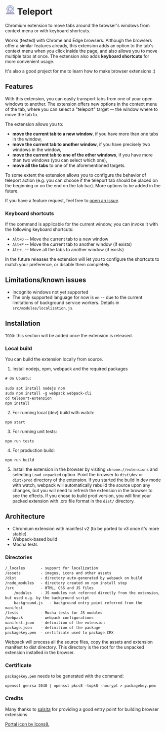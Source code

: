 # ![icon](/assets/teleport32x32.png) Teleport
Chromium extension to move tabs around the browser's windows from context menu or with keyboard shortcuts.

Works (tested) with Chrome and Edge browsers. Although the browsers offer a similar features already, this extension adds an option to the tab's context menu when you click inside the page, and also allows you to move multiple tabs at once. The extension also adds **keyboard shortcuts** for more convenient usage.

It's also a good project for me to learn how to make browser extensions :) 

## Features
With this extension, you can easily transport tabs from one of your open windows to another. The extension offers new options in the context menu of the tab, where you can select a "teleport" target -- the window where to move the tab to.

The extension allows you to: 
* **move the current tab to a new window**, if you have more than one tabs in the window,
* **move the current tab to another window**, if you have precisely two windows in the window,
* **move the current tab to one of the other windows**, if you have more than two windows (you can select which one),
* **move all the tabs** to one of the aforementioned targets. 

To some extent the extension allows you to configure the behavior of teleport action (e.g. you can choose if the teleport tab should be placed on the beginning or on the end on the tab bar). More options to be added in the future. 

If you have a feature request, feel free to [open an issue](https://github.com/vajsm/teleport-extension/issues).

### Keyboard shortcuts
If the command is applicable for the current window, you can invoke it with the following keyboard shortcuts: 

* `Alt+O` -- Move the current tab to a new window 
* `Alt+P` -- Move the current tab to another window (if exists)
* `Alt+L` -- Move all the tabs to another window (if exists)

In the future releases the extension will let you to configure the shortcuts to match your preference, or disable them completely.

## Limitations/known issues
* Incognito windows not yet supported
* The only supported language for now is `en` -- due to the current limitations of background service workers. Details in `src/modules/localization.js`.

## Installation
`TODO`: this section will be added once the extension is released. 

### Local build
You can build the extension locally from source. 

1. Install nodejs, npm, webpack and the required packages
```
# On Ubuntu:

sudo apt install nodejs npm 
sudo npm install -g webpack webpack-cli
cd teleport-extension
npm install
```
2. For running local (dev) build with watch:
```
npm start
```
3. For running unit tests:
```
npm run tests
```
4. For production build:
```
npm run build
```
5. Install the extension in the browser by visiting `chrome://extensions` and selecting `Load unpacked` option. Point the browser to `dist\dev` or `dist\prod` directory of the extension. If you started the build in dev mode with watch, webpack will automatically rebuild the source upon any changes, but you will need to refresh the extension in the browser to see the effects. If you chose to build prod version, you will find your packed extension with .crx file format in the `dist/` directory.

## Architecture
* Chromium extension with manifest v2 (to be ported to v3 once it's more stable)
* Webpack-based build
* Mocha tests

### Directories
```
/_locales       - support for localization
/assets         - images, icons and other assets
/dist           - directory auto-generated by webpack on build
/node_modules   - directory created on npm install step
/src            - HTML, CSS and JS files
    /modules    - JS modules not referred directly from the extension, but used e.g. by the background script
    background.js   - background entry point referred from the manifest
/tests          - Mocha tests for JS modules
/webpack        - webpack configurations
manifest.json   - definition of the extension
package.json    - definition of the package
packagekey.pem  - certificate used to package CRX

```
Webpack will process all the source files, copy the assets and extension manifest to dist directory. This directory is the root for the unpacked extension installed in the browser.

### Certificate
`packagekey.pem` needs to be generated with the command:
```
openssl genrsa 2048 | openssl pkcs8 -topk8 -nocrypt > packagekey.pem
```

### Credits
Many thanks to [salsita](https://github.com/salsita/chrome-extension-skeleton) for providing a good entry point for building browser extensions.

[Portal icon by Icons8.](https://icons8.com/icon/Z6mGeoFxQMQY/portal)
